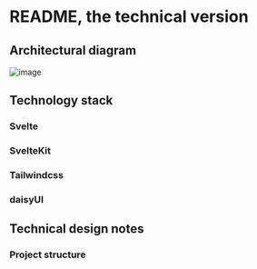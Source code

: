 # README, the technical version

## Architectural diagram

![image](https://user-images.githubusercontent.com/4412848/158890929-7042b002-5759-4de6-ac6a-3e55c29d440e.png)

## Technology stack

### Svelte
### SvelteKit
### Tailwindcss
### daisyUI

## Technical design notes

### Project structure

